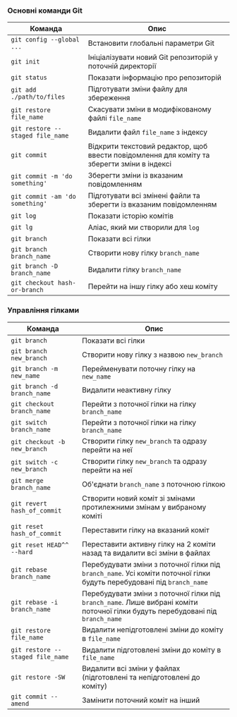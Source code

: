### Основні команди Git

| Команда                             | Опис                                                                 |
|-------------------------------------|----------------------------------------------------------------------|
| `git config --global ...`           | Встановити глобальні параметри Git                                    |
| `git init`                          | Ініціалізувати новий Git репозиторій у поточній директорії            |
| `git status`                        | Показати інформацію про репозиторій                                   |
| `git add ./path/to/files`           | Підготувати зміни файлу для збереження                                |
| `git restore file_name`             | Скасувати зміни в модифікованому файлі `file_name`                    |
| `git restore --staged file_name`    | Видалити файл `file_name` з індексу                                   |
| `git commit`                        | Відкрити текстовий редактор, щоб ввести повідомлення для коміту та зберегти зміни в індексі |
| `git commit -m 'do something'`      | Зберегти зміни із вказаним повідомленням                              |
| `git commit -am 'do something'`     | Підготувати всі змінені файли та зберегти із вказаним повідомленням   |
| `git log`                           | Показати історію комітів                                              |
| `git lg`                            | Аліас, який ми створили для `log`                                     |
| `git branch`                        | Показати всі гілки                                                    |
| `git branch branch_name`            | Створити нову гілку `branch_name`                                     |
| `git branch -D branch_name`         | Видалити гілку `branch_name`                                          |
| `git checkout hash-or-branch`       | Перейти на іншу гілку або хеш коміту                                  |

### Управління гілками

| Команда                          | Опис                                                                                     |
|----------------------------------|------------------------------------------------------------------------------------------|
| `git branch`                     | Показати всі гілки                                                                       |
| `git branch new_branch`          | Створити нову гілку з назвою `new_branch`                                                |
| `git branch -m new_name`         | Перейменувати поточну гілку на `new_name`                                                |
| `git branch -d branch_name`      | Видалити неактивну гілку                                                                 |
| `git checkout branch_name`       | Перейти з поточної гілки на гілку `branch_name`                                          |
| `git switch branch_name`         | Перейти з поточної гілки на гілку `branch_name`                                          |
| `git checkout -b new_branch`     | Створити гілку `new_branch` та одразу перейти на неї                                     |
| `git switch -c new_branch`       | Створити гілку `new_branch` та одразу перейти на неї                                     |
| `git merge branch_name`          | Об'єднати `branch_name` з поточною гілкою                                                |
| `git revert hash_of_commit`      | Створити новий коміт зі змінами протилежними змінам у вибраному коміті                   |
| `git reset hash_of_commit`       | Переставити гілку на вказаний коміт                                                      |
| `git reset HEAD^^ --hard`        | Переставити активну гілку на 2 коміти назад та видалити всі зміни в файлах               |
| `git rebase branch_name`         | Перебудувати зміни з поточної гілки під `branch_name`. Усі коміти поточної гілки будуть перебудовані під `branch_name` |
| `git rebase -i branch_name`      | Перебудувати зміни з поточної гілки під `branch_name`. Лише вибрані коміти поточної гілки будуть перебудовані під `branch_name` |
| `git restore file_name`          | Видалити непідготовлені зміни до коміту в `file_name`                                    |
| `git restore --staged file_name` | Видалити підготовлені зміни до коміту в `file_name`                                      |
| `git restore -SW`                | Видалити всі зміни у файлах (підготовлені та непідготовлені до коміту)                   |
| `git commit --amend`             | Замінити поточний коміт на інший                                                         |
